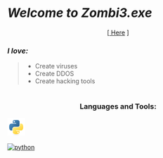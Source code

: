 # *Welcome to Zombi3.exe*
<p align="center">
[<a href="https://github.com/MrZombi3">  Here</a> ] 

</p>

### *I love:*
> - Create viruses
> - Create DDOS
> - Create hacking tools
#

<h3 align="center">Languages and Tools:</h3>
<p align="left"> <a href="https://www.python.org" target="_blank" rel="noreferrer"> <img src="https://raw.githubusercontent.com/devicons/devicon/master/icons/python/python-original.svg" alt="python" width="40" height="40"/> </a> </p>
<p align="left"> <a href="" target="_blank" rel="noreferrer"> <img src="https://upload.wikimedia.org/wikipedia/commons/3/38/HTML5_Badge.svg" alt="python" width="40" height="40"/> </a> </p>
